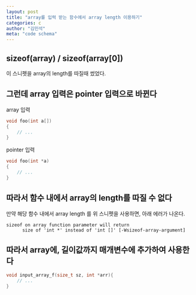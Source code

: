 ```yaml
---
layout: post
title: "array를 입력 받는 함수에서 array length 이용하기"
categories: c
author: "김민석"
meta: "code schema"
---
```

## sizeof(array) / sizeof(array[0])

이 스니펫을 array의 length를 따질때 썼었다.

## 그런데 array 입력은 pointer 입력으로 바뀐다

array 입력  
```c
void foo(int a[])
{
    // ...
}
```

pointer 입력
```c
void foo(int *a)
{
    // ...
}
```

## 따라서 함수 내에서 array의 length를 따질 수 없다

만약 해당 함수 내에서 array length 를 위 스니펫을 사용하면, 아래 에러가 나온다.

```
sizeof on array function parameter will return
      size of 'int *' instead of 'int []' [-Wsizeof-array-argument]
```

## 따라서 array에, 길이값까지 매개변수에 추가하여 사용한다

```c
void input_array_f(size_t sz, int *arr){
    // ...
}
```

